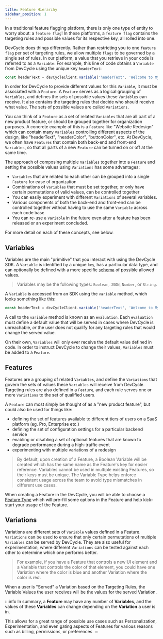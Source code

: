 ```yaml
---
title: Feature Hierarchy
sidebar_position: 1
---
```

In a traditional feature flagging platform, there is only one type of entity to worry about: a `feature flag`! In these 
platforms, a `feature flag` contains the targeting rules and possible values for its respective key, all rolled into one.

DevCycle does things differently. Rather than restricting you to one `feature flag` per set of targeting rules, we allow
multiple `flags` to be governed by a single set of rules. In our platform, a value that you retrieve in your code is
referred to as a `Variable`. For example, this line of code obtains a `Variable` from DevCycle using the unique key `headerText`:
```typescript
const headerText = devCycleClient.variable('headerText', 'Welcome to My Website!')
```

In order for DevCycle to provide different values for this `Variable`, it must be associated with a `Feature`. A `Feature`
serves as a logical grouping of `Variables`, and defines the sets of possible values these `Variables` can receive.
It also contains the targeting rules that decide who should receive what value. The sets of possible values are called 
`Variations`. 

You can think of a `Feature` as a set of related `Variables` that are all part of a new product feature, or should be 
grouped together for organization purposes. A concrete example of this is a `Feature` like "Website Redesign" which
can contain many `Variables` controlling different aspects of the design, like "headerText", "headerColor", "buttonColor", etc.
At DevCycle, we often have `Features` that contain both back-end and front-end `Variables`, so that all parts of a new `Feature`
can be turned on or off at the same time.

The approach of composing multiple `Variables` together into a `Feature` and setting the possible values
using `Variations` has some advantages:

- `Variables` that are related to each other can be grouped into a single `Feature` for ease of organization
- Combinations of `Variables` that must be set together, or only have certain permutations of valid values, can be controlled
together
- You can easily experiment with different `Variations` of several variables. 
- Various components of both the back-end and front-end can be controlled together without having to use the same `Variable`
across each code base.
- You can re-use a `Variable` in the future even after a feature has been released or an experiment concluded.

For more detail on each of these concepts, see below.

## Variables

Variables are the main "primitive" that you interact with using the DevCycle SDK. A `Variable` is identified by a unique
`key`, has a particular data type, and can optionally be defined with a 
more specific [schema](/platform/advanced-variables/variable-schemas) of possible allowed values.

> Variables may be the following types: `Boolean`, `JSON`, `Number`, or `String`.

A `Variable` is accessed from an SDK using the `variable` method, which looks something like this:
```typescript
const headerText = devCycleClient.variable('headerText', 'Welcome to My Website!')
```

A call to the `variable` method is known as an `evaluation`. Each `evaluation` must define a default value that will be
served in cases where DevCycle is unreachable, _or_ the user does not qualify for any targeting rules that would
change the served value.

On their own, `Variables` will only ever receive the default value defined in code. In order to instruct DevCycle to 
change their values, `Variables` must be added to a `Feature`.

## Features 

Features are a grouping of related `Variables`, and define the `Variations` that govern the sets of values these
`Variables` will receive from DevCycle. Targeting rules are also defined in a `Feature`, and each rule serves one or more
`Variations` to the set of qualified users.

A `Feature` can most simply be thought of as a "new product feature", but could also be used for things like:

- defining the set of features available to different tiers of users on a SaaS platform (eg. Pro, Enterprise etc.)
- defining the set of configuration settings for a particular backend service
- enabling or disabling a set of optional features that are known to degrade performance during a high-traffic event
- experimenting with multiple variations of a redesign

> By default, upon creation of a Feature, a Boolean Variable will be created which has the same name as the Feature's key for easier reference. Variables cannot be used in multiple existing Features, so their keys must be unique. The Variable Type helps enforce consistent usage across the team to avoid type mismatches in different use cases.

When creating a Feature in the DevCycle, you will be able to choose a [Feature Type](/introduction/core-concepts/feature-types) which will pre-fill some options in the Feature and help kick-start your usage of the Feature. 


## Variations 

Variations are different sets of `Variable` values defined in a Feature. `Variations` can be used to ensure that only 
certain permutations of multiple `Variables` can be served by DevCycle. They are also useful for experimentation, where
different `Variations` can be tested against each other to determine which one performs better.

> For example, if you have a Feature that controls a new UI element and a Variable that controls the color of that element, you could have one Variation where the color is blue and another Variation where the color is red.

When a user is "Served" a Variation based on the Targeting Rules, the Variable Values the user receives will be the values for the served Variation.

:::info
In summary, a **Feature** may have any number of **Variables**, and the values of these **Variables** can change depending on the **Variation** a user is in. 

This allows for a great range of possible use cases such as Personalization, Experimentation, and even gating aspects of Features for various reasons such as billing, permissions, or preferences.
:::
